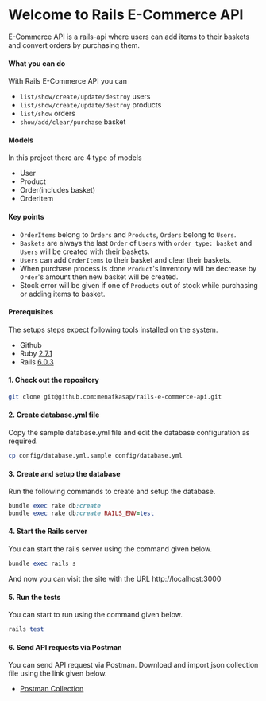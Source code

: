 # Welcome to Rails E-Commerce API

E-Commerce API is a rails-api where users can add items to their baskets and convert orders by purchasing them.

#### What you can do

With Rails E-Commerce API you can
- `list/show/create/update/destroy` users
- `list/show/create/update/destroy` products
- `list/show` orders
- `show/add/clear/purchase` basket

#### Models

In this project there are 4 type of models
- User
- Product
- Order(includes basket)
- OrderItem

#### Key points

- `OrderItems` belong to `Orders` and `Products`, `Orders` belong to `Users`.
- `Baskets` are always the last `Order` of `Users` with `order_type: basket` and `Users` will be created with their baskets.
- `Users` can add `OrderItems` to their basket and clear their baskets.
- When purchase process is done `Product`'s inventory will be decrease by `Order`'s amount then new basket will be created.
- Stock error will be given if one of `Products` out of stock while purchasing or adding items to basket.

#### Prerequisites

The setups steps expect following tools installed on the system.

- Github
- Ruby [2.7.1](https://github.com/menafkasap/rails-e-commerce-api/blob/master/.ruby-version#L1)
- Rails [6.0.3](https://github.com/menafkasap/rails-e-commerce-api/blob/master/Gemfile#L7)

#### 1. Check out the repository

```bash
git clone git@github.com:menafkasap/rails-e-commerce-api.git
```

#### 2. Create database.yml file

Copy the sample database.yml file and edit the database configuration as required.

```bash
cp config/database.yml.sample config/database.yml
```

#### 3. Create and setup the database

Run the following commands to create and setup the database.

```ruby
bundle exec rake db:create
bundle exec rake db:create RAILS_ENV=test
```

#### 4. Start the Rails server

You can start the rails server using the command given below.

```ruby
bundle exec rails s
```

And now you can visit the site with the URL http://localhost:3000

#### 5. Run the tests

You can start to run using the command given below.

```ruby
rails test
```
#### 6. Send API requests via Postman

You can send API request via Postman. Download and import json collection file using the link given below.

- [Postman Collection](https://github.com/menafkasap/rails-e-commerce-api/blob/master/config/rails-e-commerce-api.postman_collection.json)
